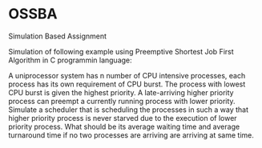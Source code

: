 # OSSBA
Simulation Based Assignment

Simulation of following example using Preemptive Shortest Job First Algorithm in C programmin language:

A uniprocessor system has n number of CPU intensive processes, each process has its own requirement of CPU burst. The process with lowest CPU burst is given the highest priority. A late-arriving higher priority process can preempt a currently running process with lower priority. Simulate a scheduler that is scheduling the processes in such a way that higher priority process is never starved due to the execution of lower priority process. What should be its average waiting time and average turnaround time if no two processes are arriving are arriving at same time.
